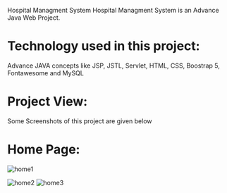 Hospital Managment System
Hospital Managment System  is an Advance Java Web Project. 

# Technology used in this project: 
Advance JAVA concepts like JSP, JSTL, Servlet, HTML, CSS, Boostrap 5, Fontawesome and MySQL

# Project View: 
Some Screenshots of this project are given below 

# Home Page:
![home1](https://github.com/Jyoti1001/HospitalManagment/assets/120676879/3527e997-0bad-4772-88e4-92ac7f873383)

![home2](https://github.com/Jyoti1001/HospitalManagment/assets/120676879/d2d9e07d-e1e3-4a8a-9bc8-9d549a250607)
![home3](https://github.com/Jyoti1001/HospitalManagment/assets/120676879/013c6115-e821-4ab7-b5cd-61f1649f4f43)
